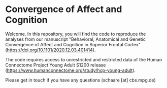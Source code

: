 # Convergence of Affect and Cognition

Welcome. In this repository, you will find the code to reproduce the analyses from our manuscript "Behavioral, Anatomical and Genetic Convergence of Affect and Cognition in Superior Frontal Cortex" (https://doi.org/10.1101/2020.12.03.401414).

The code requires access to unrestricted and restricted data of the Human Connectome Project Young Adult S1200 release (https://www.humanconnectome.org/study/hcp-young-adult). 

Please get in touch if you have any questions (schaare [at] cbs.mpg.de)
